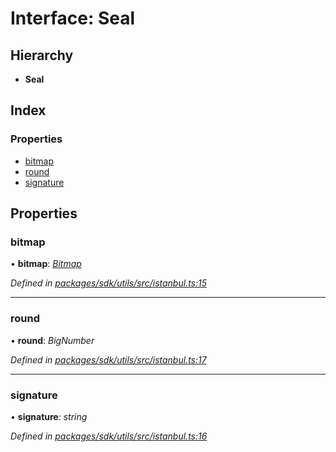 # Interface: Seal

## Hierarchy

* **Seal**

## Index

### Properties

* [bitmap](_packages_sdk_utils_src_istanbul_.seal.md#bitmap)
* [round](_packages_sdk_utils_src_istanbul_.seal.md#round)
* [signature](_packages_sdk_utils_src_istanbul_.seal.md#signature)

## Properties

###  bitmap

• **bitmap**: *[Bitmap](../modules/_packages_sdk_utils_src_istanbul_.md#bitmap)*

*Defined in [packages/sdk/utils/src/istanbul.ts:15](https://github.com/celo-org/celo-monorepo/blob/master/packages/sdk/utils/src/istanbul.ts#L15)*

___

###  round

• **round**: *BigNumber*

*Defined in [packages/sdk/utils/src/istanbul.ts:17](https://github.com/celo-org/celo-monorepo/blob/master/packages/sdk/utils/src/istanbul.ts#L17)*

___

###  signature

• **signature**: *string*

*Defined in [packages/sdk/utils/src/istanbul.ts:16](https://github.com/celo-org/celo-monorepo/blob/master/packages/sdk/utils/src/istanbul.ts#L16)*

